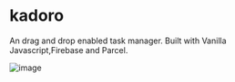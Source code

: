 # kadoro
An drag and drop enabled task manager.
Built with Vanilla Javascript,Firebase and Parcel.


![image](https://user-images.githubusercontent.com/88411228/209109170-601fe981-0d1f-4abf-83cc-79c495337c7e.png)
